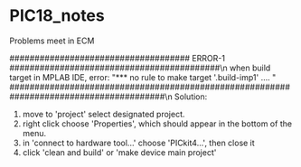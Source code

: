 # PIC18_notes
Problems meet in ECM

#################################### ERROR-1 ##########################################\n
when build target in MPLAB IDE, error: "*** no rule to make target '.build-imp1' .... "
#######################################################################################\n
Solution: 
1. move to 'project' select designated project.
2. right click choose 'Properties', which should appear in the bottom of the menu.
3. in 'connect to hardware tool...' choose 'PICkit4...', then close it
4. click 'clean and build' or 'make device main project'
